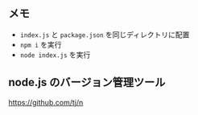 ## メモ

- `index.js` と `package.json` を同じディレクトリに配置
- `npm i` を実行
- `node index.js` を実行

## node.js のバージョン管理ツール
https://github.com/tj/n
